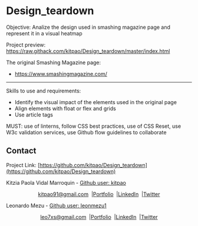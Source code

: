 # Design_teardown
Objective: Analize the design used in smashing magazine page and represent it in a visual heatmap

Project preview: https://raw.githack.com/kitpao/Design_teardown/master/index.html

The  original Smashing Magazine page:

   * https://www.smashingmagazine.com/

____________________________________

Skills to use and requirements:

   * Identify the visual impact of the elements used in the original page
   * Align elements with float or flex and grids
   * Use article tags


MUST: use of linterns, follow CSS best practices, use of CSS Reset, use W3c validation services, use Github flow guidelines to collaborate

## Contact
<p align="center">

  Project Link: [https://github.com/kitpao/Design_teardown](https://github.com/kitpao/Design_teardown)

<p align="center">

  Kitzia Paola Vidal Marroquin - [Github user: kitpao](https://github.com/kitpao)
</p>
<p align="center" style="display: flex; justify-content: center; align-items: center;">
    <a target="_blank" href="https://mail.google.com/mail/?view=cm&fs=1&tf=1&to=kitpao91@gmail.com">
      kitpao91@gmail.com
    </a> &nbsp; |
    <a target="_blank" href="https://github.com/kitpao/Personal_Projects">
        Portfolio
    </a> &nbsp; |
    <a target="_blank" href="https://www.linkedin.com/in/kitzia-paola-vidal/">
      LinkedIn
    </a> &nbsp; |
    <a target="_blank" href="https://twitter.com/Kitpao1">
      Twitter
    </a>
</p>

<p align="center">

  Leonardo Mezu - [Github user: leonmezu1](https://github.com/leonmezu1)
</p>
<p align="center" style="display: flex; justify-content: center; align-items: center;">
    <a target="_blank" href="https://mail.google.com/mail/?view=cm&fs=1&tf=1&to=leo7xs@gmail.com
">
      leo7xs@gmail.com
    </a> &nbsp; |
    <a target="_blank" href="https://leonmezu.netlify.app">
        Portfolio
    </a> &nbsp; |
    <a target="_blank" href="https://www.linkedin.com/in/leonardomezlob/">
      LinkedIn
    </a> &nbsp; |
    <a target="_blank" href="https://twitter.com/leonmezu">
      Twitter
    </a>
</p>
